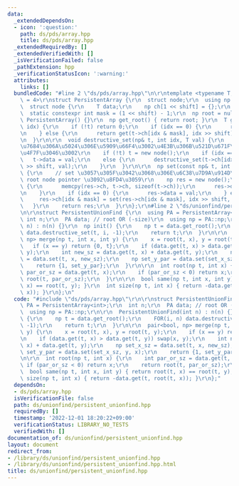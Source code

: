 ```yaml
---
data:
  _extendedDependsOn:
  - icon: ':question:'
    path: ds/pds/array.hpp
    title: ds/pds/array.hpp
  _extendedRequiredBy: []
  _extendedVerifiedWith: []
  _isVerificationFailed: false
  _pathExtension: hpp
  _verificationStatusIcon: ':warning:'
  attributes:
    links: []
  bundledCode: "#line 2 \"ds/pds/array.hpp\"\n\r\ntemplate <typename T, int shift\
    \ = 4>\r\nstruct PersistentArray {\r\n  struct node;\r\n  using np = node*;\r\n\
    \  struct node {\r\n    T data;\r\n    np ch[1 << shift] = {};\r\n  };\r\n\r\n\
    \  static constexpr int mask = (1 << shift) - 1;\r\n  np root = nullptr;\r\n \
    \ PersistentArray() {}\r\n  np get_root() { return root; }\r\n  T get(np t, int\
    \ idx) {\r\n    if (!t) return 0;\r\n    if (idx == 0) {\r\n      return t->data;\r\
    \n    } else {\r\n      return get(t->ch[idx & mask], idx >> shift);\r\n    }\r\
    \n  }\r\n\r\n  void destructive_set(np& t, int idx, T val) {\r\n    // \u7834\u58CA\
    \u7684\u306A\u5024\u306E\u5909\u66F4\u3002\u4E3B\u306B\u521D\u671F\u5316\u306B\
    \u4F7F\u3046\u3002\r\n    if (!t) t = new node();\r\n    if (idx == 0)\r\n   \
    \   t->data = val;\r\n    else {\r\n      destructive_set(t->ch[idx & mask], idx\
    \ >> shift, val);\r\n    }\r\n  }\r\n\r\n  np set(const np& t, int idx, T val)\
    \ {\r\n    // set \u3057\u305F\u3042\u3068\u306E\u6C38\u7D9A\u914D\u5217\u306E\
    \ root node pointer \u3092\u8FD4\u3059\r\n    np res = new node();\r\n    if (t)\
    \ {\r\n      memcpy(res->ch, t->ch, sizeof(t->ch));\r\n      res->data = t->data;\r\
    \n    }\r\n    if (idx == 0) {\r\n      res->data = val;\r\n    } else {\r\n \
    \     res->ch[idx & mask] = set(res->ch[idx & mask], idx >> shift, val);\r\n \
    \   }\r\n    return res;\r\n  }\r\n};\r\n#line 2 \"ds/unionfind/persistent_unionfind.hpp\"\
    \n\r\nstruct PersistentUnionFind {\r\n  using PA = PersistentArray<int>;\r\n \
    \ int n;\r\n  PA data; // root OR (-size)\r\n  using np = PA::np;\r\n\r\n  PersistentUnionFind(int\
    \ n) : n(n) {}\r\n  np init() {\r\n    np t = data.get_root();\r\n    FOR(i, n)\
    \ data.destructive_set(t, i, -1);\r\n    return t;\r\n  }\r\n\r\n  pair<bool,\
    \ np> merge(np t, int x, int y) {\r\n    x = root(t, x), y = root(t, y);\r\n \
    \   if (x == y) return {0, t};\r\n    if (data.get(t, x) > data.get(t, y)) swap(x,\
    \ y);\r\n    int new_sz = data.get(t, x) + data.get(t, y);\r\n    np set_x_sz\
    \ = data.set(t, x, new_sz);\r\n    np set_y_par = data.set(set_x_sz, y, x);\r\n\
    \    return {1, set_y_par};\r\n  }\r\n\r\n  int root(np t, int x) {\r\n    int\
    \ par_or_sz = data.get(t, x);\r\n    if (par_or_sz < 0) return x;\r\n    return\
    \ root(t, par_or_sz);\r\n  }\r\n\r\n  bool same(np t, int x, int y) { return root(t,\
    \ x) == root(t, y); }\r\n  int size(np t, int x) { return -data.get(t, root(t,\
    \ x)); }\r\n};\n"
  code: "#include \"ds/pds/array.hpp\"\r\n\r\nstruct PersistentUnionFind {\r\n  using\
    \ PA = PersistentArray<int>;\r\n  int n;\r\n  PA data; // root OR (-size)\r\n\
    \  using np = PA::np;\r\n\r\n  PersistentUnionFind(int n) : n(n) {}\r\n  np init()\
    \ {\r\n    np t = data.get_root();\r\n    FOR(i, n) data.destructive_set(t, i,\
    \ -1);\r\n    return t;\r\n  }\r\n\r\n  pair<bool, np> merge(np t, int x, int\
    \ y) {\r\n    x = root(t, x), y = root(t, y);\r\n    if (x == y) return {0, t};\r\
    \n    if (data.get(t, x) > data.get(t, y)) swap(x, y);\r\n    int new_sz = data.get(t,\
    \ x) + data.get(t, y);\r\n    np set_x_sz = data.set(t, x, new_sz);\r\n    np\
    \ set_y_par = data.set(set_x_sz, y, x);\r\n    return {1, set_y_par};\r\n  }\r\
    \n\r\n  int root(np t, int x) {\r\n    int par_or_sz = data.get(t, x);\r\n   \
    \ if (par_or_sz < 0) return x;\r\n    return root(t, par_or_sz);\r\n  }\r\n\r\n\
    \  bool same(np t, int x, int y) { return root(t, x) == root(t, y); }\r\n  int\
    \ size(np t, int x) { return -data.get(t, root(t, x)); }\r\n};"
  dependsOn:
  - ds/pds/array.hpp
  isVerificationFile: false
  path: ds/unionfind/persistent_unionfind.hpp
  requiredBy: []
  timestamp: '2022-12-01 18:20:22+09:00'
  verificationStatus: LIBRARY_NO_TESTS
  verifiedWith: []
documentation_of: ds/unionfind/persistent_unionfind.hpp
layout: document
redirect_from:
- /library/ds/unionfind/persistent_unionfind.hpp
- /library/ds/unionfind/persistent_unionfind.hpp.html
title: ds/unionfind/persistent_unionfind.hpp
---
```

